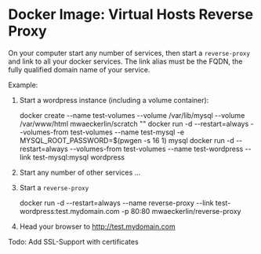 # Docker Image: Virtual Hosts Reverse Proxy

On your computer start any number of services, then start a
`reverse-proxy` and link to all your docker services. The link alias must
be the FQDN, the fully qualified domain name of your service.

Example:
  1. Start a wordpress instance (including a volume container): 

        docker create --name test-volumes --volume /var/lib/mysql --volume /var/www/html mwaeckerlin/scratch ""
        docker run -d --restart=always --volumes-from test-volumes --name test-mysql -e MYSQL_ROOT_PASSWORD=$(pwgen -s 16 1) mysql
        docker run -d --restart=always --volumes-from test-volumes --name test-wordpress --link test-mysql:mysql wordpress
  2. Start any number of other services ...
  3. Start a `reverse-proxy`

        docker run -d --restart=always --name reverse-proxy --link test-wordpress:test.mydomain.com -p 80:80 mwaeckerlin/reverse-proxy
  4. Head your browser to http://test.mydomain.com

Todo: Add SSL-Support with certificates
